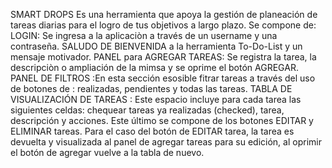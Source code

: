 SMART DROPS 
Es una herramienta que apoya la gestión de planeación de tareas diarias para el logro de tus objetivos a largo plazo.
Se compone de:
LOGIN: Se ingresa a la aplicaciòn a través de un username y una contraseña.
SALUDO DE BIENVENIDA a la herramienta To-Do-List y un mensaje motivador.
PANEL para AGREGAR TAREAS: Se registra la tarea, la descripciòn o ampliación de la mimsa y se oprime el botón AGREGAR.
PANEL DE FILTROS :En esta sección esosible fitrar tareas a través del uso de botones de : realizadas, pendientes y todas las tareas.
TABLA DE VISUALIZACIÓN DE TAREAS : Este espacio incluye para cada tarea las siguientes celdas: chequear tareas ya realizadas (checked), tarea, descripción y acciones. Este último se 
compone de los botones EDITAR y ELIMINAR tareas.
Para el caso del botón de EDITAR tarea, la tarea es devuelta y visualizada al panel de agregar tareas para su edición, al oprimir el botón de agregar vuelve a la tabla de nuevo.
